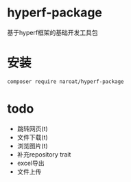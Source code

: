 # hyperf-package

基于hyperf框架的基础开发工具包

# 安装

```
composer require naroat/hyperf-package
```

# todo

- 跳转网页(t)
- 文件下载(t)
- 浏览图片(t)
- 补充repository trait
- excel导出
- 文件上传
